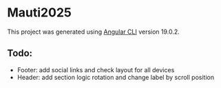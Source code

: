 # Mauti2025

This project was generated using [Angular CLI](https://github.com/angular/angular-cli) version 19.0.2.

## Todo:
- Footer: add social links and check layout for all devices
- Header: add section logic rotation and change label by scroll position
